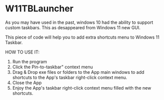 # W11TBLauncher

As you may have used in the past, windows 10 had the ability to support custom taskbars.
This as desappeared from Windows 11 new GUI.

This piece of code will help you to add extra shortcuts menu to Windows 11 Taskbar.

HOW TO USE IT:
1. Run the program
2. Click the Pin-to-taskbar" context menu
3. Drag & Drop exe files or folders to the App main windows to add shortcuts to the App's taskbar right-click context menu.
4. Close the App
5. Enjoy the App's taskbar right-click context menu filled with the new shortcuts.


